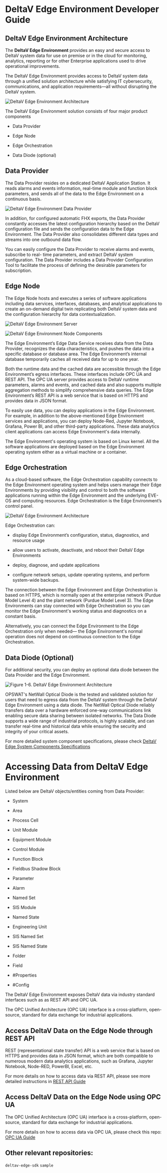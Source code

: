 # DeltaV Edge Environment Developer Guide


## DeltaV Edge Environment Architecture

The **DeltaV Edge Environment** provides an easy and secure access to DeltaV system data for use on premise or in the cloud for monitoring, analytics, reporting or for other Enterprise applications used to drive operational improvements.

The DeltaV Edge Environment provides access to DeltaV system data through a unified solution architecture while satisfying IT cybersecurity, communications, and application requirements—all without disrupting the DeltaV system. 


![DeltaV Edge Environment Architecture](edge-architecture.png)

The DeltaV Edge Environment solution consists of four major product components

-	Data Provider

-	Edge Node 

-	Edge Orchestration 

-	Data Diode (optional)


## Data Provider

The Data Provider resides on a dedicated DeltaV Application Station. It reads alarms and events information, real-time module and function block parameters, and sends all of the data to the Edge Environment on a continuous basis.

![DeltaV Edge Environment Data Provider](data-provider.png)

In addition, for configured automatic FHX exports, the Data Provider constantly accesses the latest configuration hierarchy based on the DeltaV configuration file and sends the configuration data to the Edge Environment. The Data Provider also consolidates different data types and streams into one outbound data flow.

You can easily configure the Data Provider to receive alarms and events, subscribe to real- time parameters, and extract DeltaV system configuration. The Data Provider includes a Data Provider Configuration Tool to facilitate the process of defining the desirable parameters for subscription. 


## Edge Node

The Edge Node hosts and executes a series of software applications including data services, interfaces, databases, and analytical applications to create an on-demand digital twin replicating both DeltaV system data and the configuration hierarchy for data contextualization. 

![DeltaV Edge Environment Server](edge-server.png)

![DeltaV Edge Environment Node Components](edge-node-components.png)


The Edge Environment’s Edge Data Service receives data from the Data Provider, recognizes the data characteristics, and pushes the data into a specific database or database area. The Edge Environment’s internal database temporarily caches all received data for up to one year. 
 
Both the runtime data and the cached data are accessible through the Edge Environment’s egress interfaces. These interfaces include OPC UA and REST API. The OPC UA server provides access to DeltaV runtime parameters, alarms and events, and cached data and also supports multiple aggregation methods to simplify comprehensive data queries. The Edge Environment’s REST API is a web service that is based on HTTPS and provides data in JSON format.  
 
To easily use data, you can deploy applications in the Edge Environment. For example, in addition to the above-mentioned Edge Environment services and applications, you can deploy Node-Red, Jupyter Notebook, Grafana, Power BI, and other third-party applications. These data analytics client applications can access Edge Environment's data internally. 

The Edge Environment's operating system is based on Linux kernel. All the software applications are deployed based on the Edge Environment operating system either as a virtual machine or a container. 


 
## Edge Orchestration 

As a cloud-based software, the Edge Orchestration capability connects to the Edge Environment operating system and helps users manage their Edge Environments by providing visibility and control to both the software applications running within the Edge Environment and the underlying EVE-OS and computing resources. Edge Orchestration is the Edge Environment’s control panel.


![DeltaV Edge Environment Architecture](edge-orchestration.png)

Edge Orchestration can:

-	display Edge Environment’s configuration, status, diagnostics, and resource usage

-	allow users to activate, deactivate, and reboot their DeltaV Edge Environments

-	deploy, diagnose, and update applications

-	configure network setups, update operating systems, and perform system-wide backups. 

The connection between the Edge Environment and Edge Orchestration is based on HTTPS, which is normally open at the enterprise network (Purdue Model Level 4) and the plant network (Purdue Model Level 3). 
The Edge Environments can stay connected with Edge Orchestration so you can monitor the Edge Environment's working status and diagnostics on a constant basis. 

Alternatively, you can connect the Edge Environment to the Edge Orchestration only when needed— the Edge Environment's normal operation does not depend on continuous connection to the Edge Orchestration. 


## Data Diode (Optional)

For additional security, you can deploy an optional data diode between the Data Provider and the Edge Environment. 

![Figure 1-6. DeltaV Edge Environment Architecture](opswat-data-diode.png)

OPSWAT's NetWall Optical Diode is the tested and validated solution for users that need to egress data from the DeltaV system through the DeltaV Edge Environment using a data diode. The NetWall Optical Diode reliably transfers data over a hardware enforced one-way communications link enabling secure data sharing between isolated networks. The Data Diode supports a wide range of industrial protocols, is highly scalable, and can transfer real-time and historical data while ensuring the security and integrity of your critical assets.

For more detailed system component specifications, please check [DeltaV Edge System Components Specifications](system-components.md)



# Accessing Data from DeltaV Edge Environment

Listed below are DeltaV objects/entities coming from Data Provider:

- System

- Area

- Process Cell

- Unit Module

- Equipment Module

- Control Module

- Function Block

- Fieldbus Shadow Block

- Parameter

- Alarm

- Named Set

- SIS Module

- Named State

- Engineering Unit

- SIS Named Set

- SIS Named State

- Folder

- Field

- #Properties

- #Config

The DeltaV Edge Environment exposes DeltaV data via industry standard interfaces such as as REST API and OPC UA.  

The OPC Unified Architecture (OPC UA) interface is a cross-platform, open-source, standard for data exchange for industrial applications. 

## Access DeltaV Data on the Edge Node through REST API

REST (representational state transfer) API is a web service that is based on HTTPS and provides data in JSON format, which are both compatible to numerous modern data analytics applications, such as Grafana, Jupyter Notebook, Node-RED, PowerBI, Excel, etc.

For more details on how to access data via REST API, please see more detailed instructions in [REST API Guide](rest-api.md)


## Access DeltaV Data on the Edge Node using OPC UA

The OPC Unified Architecture (OPC UA) interface is a cross-platform, open-source, standard for data exchange for industrial applications. 

For more details on how to access data via OPC UA, please check this repo: [OPC UA Guide](opc-ua.md)

## Other relevant repositories:

```deltav-edge-sdk```  ```sample```
